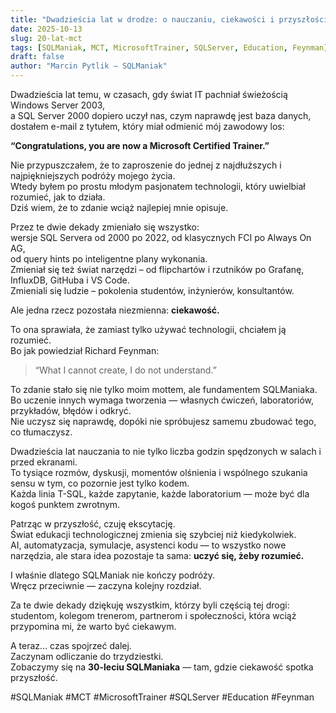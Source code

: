 ```yaml
---
title: "Dwadzieścia lat w drodze: o nauczaniu, ciekawości i przyszłości technologii"
date: 2025-10-13
slug: 20-lat-mct
tags: [SQLManiak, MCT, MicrosoftTrainer, SQLServer, Education, Feynman]
draft: false
author: "Marcin Pytlik – SQLManiak"
---
```


Dwadzieścia lat temu, w czasach, gdy świat IT pachniał świeżością Windows Server 2003,  
a SQL Server 2000 dopiero uczył nas, czym naprawdę jest baza danych, dostałem e-mail z tytułem, który miał odmienić mój zawodowy los:

**“Congratulations, you are now a Microsoft Certified Trainer.”**

Nie przypuszczałem, że to zaproszenie do jednej z najdłuższych i najpiękniejszych podróży mojego życia.  
Wtedy byłem po prostu młodym pasjonatem technologii, który uwielbiał rozumieć, jak to działa.  
Dziś wiem, że to zdanie wciąż najlepiej mnie opisuje.

Przez te dwie dekady zmieniało się wszystko:  
wersje SQL Servera od 2000 po 2022, od klasycznych FCI po Always On AG,  
od query hints po inteligentne plany wykonania.  
Zmieniał się też świat narzędzi – od flipchartów i rzutników po Grafanę, InfluxDB, GitHuba i VS Code.  
Zmieniali się ludzie – pokolenia studentów, inżynierów, konsultantów.

Ale jedna rzecz pozostała niezmienna: **ciekawość.**

To ona sprawiała, że zamiast tylko używać technologii, chciałem ją rozumieć.  
Bo jak powiedział Richard Feynman:

> “What I cannot create, I do not understand.”

To zdanie stało się nie tylko moim mottem, ale fundamentem SQLManiaka.  
Bo uczenie innych wymaga tworzenia — własnych ćwiczeń, laboratoriów, przykładów, błędów i odkryć.  
Nie uczysz się naprawdę, dopóki nie spróbujesz samemu zbudować tego, co tłumaczysz.

Dwadzieścia lat nauczania to nie tylko liczba godzin spędzonych w salach i przed ekranami.  
To tysiące rozmów, dyskusji, momentów olśnienia i wspólnego szukania sensu w tym, co pozornie jest tylko kodem.  
Każda linia T-SQL, każde zapytanie, każde laboratorium — może być dla kogoś punktem zwrotnym.

Patrząc w przyszłość, czuję ekscytację.  
Świat edukacji technologicznej zmienia się szybciej niż kiedykolwiek.  
AI, automatyzacja, symulacje, asystenci kodu — to wszystko nowe narzędzia, ale stara idea pozostaje ta sama: **uczyć się, żeby rozumieć.**

I właśnie dlatego SQLManiak nie kończy podróży.  
Wręcz przeciwnie — zaczyna kolejny rozdział.

Za te dwie dekady dziękuję wszystkim, którzy byli częścią tej drogi:  
studentom, kolegom trenerom, partnerom i społeczności, która wciąż przypomina mi, że warto być ciekawym.

A teraz… czas spojrzeć dalej.  
Zaczynam odliczanie do trzydziestki.  
Zobaczymy się na **30-leciu SQLManiaka** — tam, gdzie ciekawość spotka przyszłość.

#SQLManiak #MCT #MicrosoftTrainer #SQLServer #Education #Feynman

